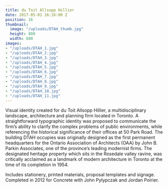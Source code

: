 ```yaml
---
title: du Toit Allsopp Hillier
date: 2017-05-01 16:16:00 Z
position: 16
thumbnail:
  image: "/uploads/DTAH_thumb.jpg"
  height: 800
  width: 600
images:
- "/uploads/DTAH_1.jpg"
- "/uploads/DTAH_2.jpg"
- "/uploads/DTAH_3.jpg"
- "/uploads/DTAH_4.jpg"
- "/uploads/DTAH_5.jpg"
- "/uploads/DTAH_6.jpg"
- "/uploads/DTAH_7.jpg"
- "/uploads/DTAH_8.jpg"
- "/uploads/DTAH_9.jpg"
- "/uploads/DTAH_10.jpg"
- "/uploads/DTAH_11.jpg"
---
```


Visual identity created for du Toit Allsopp Hillier, a multidisciplinary landscape, architecture and planning firm located in Toronto. A straightforward typographic identity was proposed to communicate the firm’s ability to clarify the complex problems of public environments, while referencing the historical significance of their offices at 50 Park Road. The building DTAH occupies was originally designed as the first permanent headquarters for the Ontario Association of Architects (OAA) by John B. Parkin Associates, one of the province’s leading modernist firms. The designated heritage property which sits in the Rosedale valley ravine, was critically acclaimed as a landmark of modern architecture in Toronto at the time of its completion in 1954.

Includes stationery, printed materials, proposal templates and signage. Completed in 2012 for Concrete with John Pylypczak and Jordan Poirier.